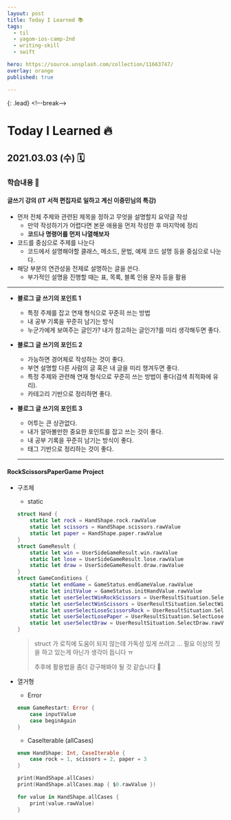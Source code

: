 ```yaml
---
layout: post
title: Today I Learned 📚
tags:
  - til
  - yagom-ios-camp-2nd
  - writing-skill
  - swift

hero: https://source.unsplash.com/collection/11663747/
overlay: orange
published: true

---
```


{: .lead}
<!–-break-–>

# Today I Learned 🔥



## 2021.03.03 (수) 🗓



### 학습내용 📝

#### 글쓰기 강의 (IT 서적 편집자로 일하고 계신 이중민님의 특강)

- 먼저 전체 주제와 관련된 제목을 정하고 무엇을 설명할지 요약글 작성
  - 만약 작성하기가 어렵다면 본문 애용을 먼저 작성한 후 마지막에 정리
  - **코드나 명령어를 먼저 나열해보자**
- 코드를 중심으로 주제를 나눈다
  - 코드에서 설명해야할 클래스, 메소드, 문법, 예제 코드 설명 등을 중심으로 나눈다.
- 해당 부분의 연관성을 전제로 설명하는 글을 쓴다.
  - 부가적인 설명을 진행할 때는 표, 목록, 블록 인용 문자 등을 활용

---

- **블로그 글 쓰기의 포인트 1**

  - 특정 주제를 잡고 연재 형식으로 꾸준히 쓰는 방법
  - 내 공부 기록을 꾸준히 남기는 방식
  - 누군가에게 보여주는 글인가? 내가 참고하는 글인가?를 미리 생각해두면 좋다.

  

- **블로그 글 쓰기의 포인드 2**

  - 가능하면 경어체로 작성하는 것이 좋다.
  - 부연 설명할 다른 사람의 글 혹은 내 글을 미리 챙겨두면 좋다.
  - 특정 주제와 관련해 연재 형식으로 꾸준히 쓰는 방법이 좋다(검색 최적화에 유리).
  - 카테고리 기반으로 정리하면 좋다.

  

- **블로그 글 쓰기의 포인트 3**

  - 어투는 큰 상관없다.
  - 내가 알아볼만한 중요한 포인트를 잡고 쓰는 것이 좋다.
  - 내 공부 기록을 꾸준히 남기는 방식이 좋다.
  - 태그 기반으로 정리하는 것이 좋다.

  ---

#### RockScissorsPaperGame Project

- 구조체

  - static

  ```swift
  struct Hand {
      static let rock = HandShape.rock.rawValue
      static let scissors = HandShape.scissors.rawValue
      static let paper = HandShape.paper.rawValue
  }
  struct GameResult {
      static let win = UserSideGameResult.win.rawValue
      static let lose = UserSideGameResult.lose.rawValue
      static let draw = UserSideGameResult.draw.rawValue
  }
  struct GameConditions {
      static let endGame = GameStatus.endGameValue.rawValue
      static let initValue = GameStatus.initHandValue.rawValue
      static let userSelectWinRockScissors = UserResultSituation.SelectWinRockScissors.rawValue
      static let userSelectWinScissors = UserResultSituation.SelectWinScissors.rawValue
      static let userSelectLoseScissorsRock = UserResultSituation.SelectLoseScissorsRock.rawValue
      static let userSelectLosePaper = UserResultSituation.SelectLosePaper.rawValue
      static let userSelectDraw = UserResultSituation.SelectDraw.rawValue
  }
  ```

  > struct 가 로직에 도움이 되지 않는데 가독성 있게 쓰려고 ... 필요 이상의 짓을 하고 있는게 아닌가 생각이 듭니다 ㅠ
  >
  > 추후에 활용법을 좀더 강구해봐야 될 것 같습니다 🤔

- 열거형

  - Error 

  ```swift
  enum GameRestart: Error {
      case inputValue
      case beginAgain
  }
  ```

  

  - CaseIterable (allCases)

  ```swift
  enum HandShape: Int, CaseIterable {
      case rock = 1, scissors = 2, paper = 3
  }
  
  print(HandShape.allCases)
  print(HandShape.allCases.map { $0.rawValue })
  
  for value in HandShape.allCases {
      print(value.rawValue)
  }
  
  ```

  





